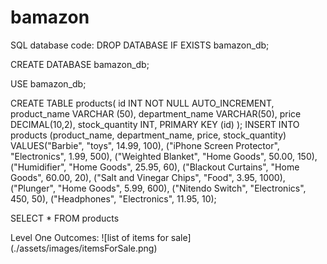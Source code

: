 # bamazon
SQL database code:
DROP DATABASE IF EXISTS bamazon_db;

CREATE DATABASE bamazon_db;

USE bamazon_db;

CREATE TABLE products(
	id INT NOT NULL AUTO_INCREMENT,
	product_name VARCHAR (50),
	department_name VARCHAR(50),
	price DECIMAL(10,2),
	stock_quantity INT,
	PRIMARY KEY (id)
);
INSERT INTO products (product_name, department_name, price, stock_quantity)
VALUES("Barbie", "toys", 14.99, 100),
("iPhone Screen Protector", "Electronics", 1.99, 500),
("Weighted Blanket", "Home Goods", 50.00, 150),
("Humidifier", "Home Goods", 25.95, 60),
("Blackout Curtains", "Home Goods", 60.00, 20),
("Salt and Vinegar Chips", "Food", 3.95, 1000),
("Plunger", "Home Goods", 5.99, 600),
("Nitendo Switch", "Electronics", 450, 50),
("Headphones", "Electronics", 11.95, 10);

SELECT * FROM products

Level One Outcomes: 
![list of items for sale]
(./assets/images/itemsForSale.png)